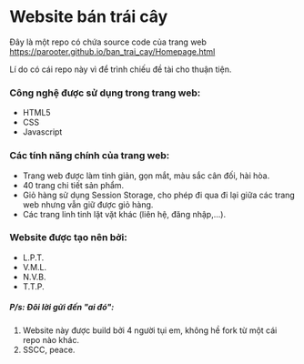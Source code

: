 # Website bán trái cây #
Đây là một repo có chứa source code của trang web https://parooter.github.io/ban_trai_cay/Homepage.html

Lí do có cái repo này vì để trình chiếu đề tài cho thuận tiện. 

### Công nghệ được sử dụng trong trang web:
- HTML5
- CSS
- Javascript 

### Các tính năng chính của trang web:
- Trang web được làm tinh giản, gọn mắt, màu sắc cân đối, hài hòa.
- 40 trang chi tiết sản phẩm.
- Giỏ hàng sử dụng Session Storage, cho phép đi qua đi lại giữa các trang web nhưng vẫn giữ được giỏ hàng.
- Các trang linh tinh lặt vặt khác (liên hệ, đăng nhập,...).

### Website được tạo nên bởi:
- L.P.T.
- V.M.L.
- N.V.B.
- T.T.P.

##### P/s: Đôi lời gửi đến "ai đó":
1. Website này được build bởi 4 người tụi em, không hề fork từ một cái repo nào khác.
2. SSCC, peace.
